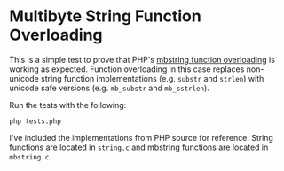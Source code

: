 Multibyte String Function Overloading
=====================================

This is a simple test to prove that PHP's [mbstring function overloading](http://php.net/manual/en/mbstring.overload.php) is working as expected. Function overloading in this case replaces non-unicode string function implementations (e.g. `substr` and `strlen`) with unicode safe versions (e.g. `mb_substr` and `mb_sstrlen`).

Run the tests with the following:

```
php tests.php
```

I've included the implementations from PHP source for reference. String functions are located in `string.c` and mbstring functions are located in `mbstring.c`.
